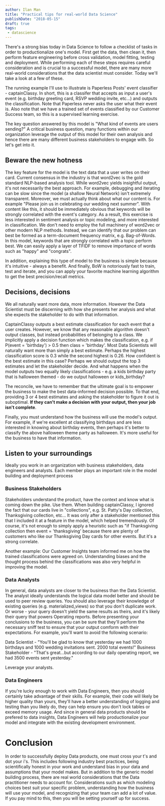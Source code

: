 ```yaml
---
author: Ilan Man
title: "Practical tips for real-world Data Science"
publishDate: "2018-05-15"
draft: true
tags: 
 - datascience
---
```


There's a strong bias today in Data Science to follow a checklist of tasks in order to productionalize one's model. First get the data, then clean it, then perform feature engineering before cross validation, model fitting, testing and deployment. While performing each of these steps requires careful consideration and is crucial to a successful model, there are many more real-world considerations that the data scientist must consider. Today we'll take a look at a few of these.

The running example I'll use to illustrate is Paperless Posts' event classifier - captainClassy. In short, this is a classifer that accepts as input a user's event (e.g. birthday greeting card, RSVP wedding invite, etc...) and outputs the classification. Note that Paperless never asks the user what their event is. Also note that we have a trained set of events classified by our Customer Success team, so this is a supervised learning exercise. 

The key question answered by this model is "What kind of events are users sending?" A critical business question, many functions within our organization leverage the output of
this model for their own analysis and hence there are many different business stakeholders to engage with. So let's get into it.

<!--more-->

## Beware the new hotness

The key feature for the model is the text data that a user writes on their card. Current consensus in the industry is that word2vec is the gold standard NLP-based analysis tool. While word2vec yields insightful output, it's not necessarily the best approach. For example, debugging and iterating can be slow since the model (a shallow Neural Network) isn't extremely transparent. Moreover, we must actually think about what our content is. For example "Please join us in celebrating our
wedding next summer". With content like this, it should be immediately obvious that keywords will be strongly correlated with the event's category. As a result, this exercise is less interested in sentiment analysis or topic modeling, and more interested in classification. We don't need to employ the full machinery of word2vec or other modern NLP methods. Instead, we can identify that our problem can best be formed as a term-document frequency matrix, e.g. Bag-of-Words. In this model,
keywords that are strongly correlated with a topic perform best. We can easily apply a layer of TFIDF to remove importance of words such as "happy" and "congrats".

In addition, explaining this type of model to the business is simple because it's intuitive - always a benefit. And finally, BoW is notoriously fast to train, test and iterate, and you can apply your favorite machine learning algorithm to get the best precision/recall metrics.

## Decisions, decisions

We all naturally want more data, more information. However the Data Scientist must be discerning with how she presents her analysis and what she expects the stakeholder to do with that information.

CaptainClassy outputs a best estimate classification for each event that a user creates. However, we know that any reasonable algorithm doesn't output classes, but instead probabilities of belonging to a class. We implicitly apply a decision function which makes the classification, e.g. if P(event = 'birthday') > 0.5 then class = 'birthday'. Most Data Scientists will naturally want more than simply a best estimate. Perhaps the highest classification score is 0.3 while the second
highest is 0.26. How confident is the best estimate in this case? Perhaps we should output the top 3 estimates and let the stakeholder decide. And what happens when the model outputs two equally likely classifications - e.g. a kids birthday party that is halloween themed - do we output halloween or kids_birthday? 

The reconcile, we have to remember that the ultimate goal is to empower the business to make the best data-informed decision possible. To that end, providing 3 or 4 best estimates and asking the stakeholder to figure it out is suboptimal. **If they can't make a decision with your output, then your job isn't complete**. 

Finally, you must understand how the business will use the model's output. For example, if we're excellent at classifying birthdays and are less interested in knowing about
birthday events, then perhaps it's better to classify the above halloween theme party as halloween. It's more useful for the business to have that information.

## Listen to your surroundings

Ideally you work in an organization with business stakeholders, data engineers and analysts. Each member plays an important role in the model building and deployment process

### Business Stakeholders

Stakeholders understand the product, have the context and know what is coming down the pike. Use them. When building captainClassy, I ignored the fact that our cards live in "collections", e.g. St. Patty's Day collection, Thanksgiving collection, etc... It was only after a stakeholder mentioned this that I included it at a feature in the model, which helped tremendously. Of course, it's not enough to simply apply a heuristic such as "if Thanksgiving collection then event =
'thanksgiving' because there are plenty of customers who like our Thanksgiving Day cards for other events. But it's a strong correlate.

Another example: Our Customer Insights team informed me on how the trained classifications were agreed on. Understanding biases and the thought process behind the classifications was also very helpful in improving the model.

### Data Analysts

In general, data analysts are closer to the business than the Data Scientist. The analyst ideally understands the logical data model better and should be used to peer review queries. You should also leverage their knowledge of existing queries (e.g. materialized_views) so that you don't duplicate work. Or worse - your query doesn't yield the same results as theirs, and it's likely their query that powers Operating reports. Before presenting your conclusions to the business, you can be sure
that they'll perform the necessary sniff test to ensure that your output comform with their expectations. For example, you'll want to avoid the following scenario:

Data Scientist - "You'll be glad to know that yesterday we had 1000 birthdays and 1000 wedding invitations sent. 2000 total events!"
Business Stakeholder - "That's great...but according to our daily operating report, we had 3500 events sent yesterday."

Leverage your analysts.

### Data Engineers

If you're lucky enough to work with Data Engineers, then you should certainly take advantage of their skills. For example, their code will likely be higher quality than yours, they'll have a better understanding of logging and testing than you likely do, they can help ensure you don't lock tables or exceed memory usage. And since in general data products should be prefered to data insights, Data Engineers will help productionalize your model and integrate with the existing development
environment.

# Conclusion

In order to successfully deploy Data products, one must cross your t's and dot your i's. This includes following industry best practices, being scientifically honest in your work and understand bias in your data and assumptions that your model makes. But in addition to the generic model building process, there are real world considerations that the Data practitioner needs to account for. Considerations such as which modeling choices best suit your specific problem, understanding how the business will use your model, and recognizing that your team can add a lot of value. If you pay mind to this, then you will be setting yourself up for success.
